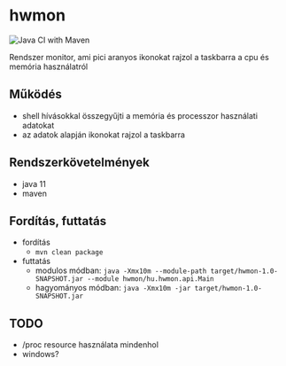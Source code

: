 # hwmon

![Java CI with Maven](https://github.com/bongyor/hwmon/workflows/Java%20CI%20with%20Maven/badge.svg)

Rendszer monitor, ami pici aranyos ikonokat rajzol a taskbarra a cpu és memória használatról

## Működés

* shell hívásokkal összegyűjti a memória és processzor használati adatokat
* az adatok alapján ikonokat rajzol a taskbarra

## Rendszerkövetelmények

* java 11
* maven

## Fordítás, futtatás

* fordítás
  * `mvn clean package`
* futtatás
  * modulos módban: `java -Xmx10m --module-path target/hwmon-1.0-SNAPSHOT.jar --module hwmon/hu.hwmon.api.Main`
  * hagyományos módban: `java -Xmx10m -jar target/hwmon-1.0-SNAPSHOT.jar`

## TODO

* /proc resource használata mindenhol
* windows?